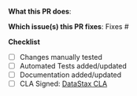 <!--  Thanks for sending a pull request!  Before submitting:

1. Read our CONTRIBUTING.md guide
2. Rebase your PR if it gets out of sync with main
-->

**What this PR does**:

**Which issue(s) this PR fixes**:
Fixes #<issue number>

**Checklist**
- [ ] Changes manually tested
- [ ] Automated Tests added/updated
- [ ] Documentation added/updated
- [ ] CLA Signed: [DataStax CLA](https://cla.datastax.com/)